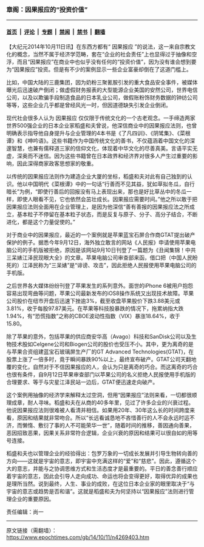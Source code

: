 ### 章阁：因果报应的“投资价值”

---

#### [首页](../../../..?n4269403) &nbsp;|&nbsp; [评论](../../../../../epoch-comment?n4269403) &nbsp;|&nbsp; [专题](../../../../../epoch-special?n4269403) &nbsp;|&nbsp; [禁闻](../../../../../epoch-news?n4269403) &nbsp;|&nbsp; [禁书](../../../../../books?n4269403) &nbsp;|&nbsp; [翻墙](https://github.com/gfw-breaker/nogfw/blob/master/README.md?n4269403)


<div class="post_content" id="artbody" itemprop="articleBody">
 <!-- article content begin -->
 <p>
  【大纪元2014年10月11日讯】在东西方都有“
  <ok href="https://www.epochtimes.com/gb/tag/%E5%9B%A0%E6%9E%9C%E6%8A%A5%E5%BA%94.html">
   因果报应
  </ok>
  ”的说法，这一来自宗教文化的概念，当然不属于经济学范畴，套在“企业的社会责任”上也显得过于抽像和空浮，而且“因果报应”在商业中也似乎没有任何的“投资价值”，因为没有谁会想到要为“因果报应”投资。但是有不少的案例显示一些企业富豪却倒在了这道门槛上。
 </p>
 <p>
  比如，中国大陆的三鹿集团，因为奶粉三聚氰胺引发的重大食品安全事件，被媒体曝光后迅速破产倒闭；做虚假财务报表的大型能源企业美国的安然公司，世界电信公司，以及以欺骗手段制造食品的日本乳业公司，做假账粉饰财务数据的钟纺公司等等，这些企业几乎都是曾经风光一时，但因道德缺失引发企业倒闭。
 </p>
 <p>
  现代社会很多人认为
  <ok href="https://www.epochtimes.com/gb/tag/%E5%9B%A0%E6%9E%9C%E6%8A%A5%E5%BA%94.html">
   因果报应
  </ok>
  仅仅限于传统文化的一个古老观念。一手缔造两家世界500强企业的日本企业家稻盛和夫曾说，他深信商业中的因果报应法则，也曾明确表示指导他自身提升与企业管理的4本书是《了凡四训》、《阴骘集》、《菜根谭》和《呻吟语》。这些书籍作为中国传统文化的善书，不仅蕴涵着中国文化的深邃智慧，也兼有儒释道三家的信仰文化，体现着中华文化的尽善真美。言语平实无虚，深奥而不迷信。因为这些书籍曾在日本政界和经济界对很多人产生过重要的影响，因此深得商家政客思想家的敬重。
 </p>
 <p>
  以传统的因果报应法则作为建造企业大厦的坐标，稻盛和夫对此有自己独到的认识。他以中国明代《菜根谭》中的一句话“行善而不见其益，犹如草拟冬瓜，自行暗长”为例，“即使行善后的回报没有马上表现出来，那也是好比草丛中的冬瓜一样，即使人眼看不见，它也依然会茁壮成长。因果报应需要时间。”他之所以敢于把因果报应法则全面用在企业管理上，是因为他深信“善有善报的因果报应法之所成立，基本粒子不停留在基本粒子状态，而是反复与原子、分子、高分子结合，不断进化，都是这个力量促使的。”
 </p>
 <p>
  对于商业中的因果报应，最近的一个案例就是苹果蓝宝石屏合作商GTAT提出破产保护的例子。据悉今年9月12日，海外独立敢言的网站《人民报》申请使用苹果电脑公司的手机版被拒绝，原因是该网站9月10日刊登了一篇题为《丑闻集锦！中共三呆婊江泽民现眼大全》的文章。苹果电脑公司审查部来函，借口把（中国人民盼死的）江泽民称为“三呆婊”是“诽谤、攻击”，因此拒绝人民报使用苹果电脑公司的手机版。
 </p>
 <p>
  之后世界各大媒体纷纷刊登了苹果发生的系列意外。面世的iPhone 6被用户抱怨容易出现弯曲等问题，苹果公司最新发布的iOS8操作系统又出现技术故障。苹果公司股价在纽市开盘后迅速下挫逾3%，截至收盘苹果股价下跌3.88美元或3.81%，收于每股97.87美元。在苹果等科技股暴跌的情况下，拖累纳指大跌1.94%，有“恐慌指数”之称的CBOE波动性指数（VIX）暴涨18.64%，收于15.80。
 </p>
 <p>
  除了苹果的意外，包括苹果的供应商安华高（Avago）科技和SanDisk公司以及生物技术股如Celgene公司和Biogen公司的股价也受压不小。其中，更为离奇的是与苹果合资组建蓝宝石玻璃屏生产厂的GT Advanced Technologies(GTAT)，在股票上涨了一倍多时，竟于瞬间暴跌90%以上，最终宣布破产。GTAT公司天翻地覆的变化，自然对于不信因果报应的人，会认为只是离奇的巧合。而这离奇的巧合也很有条件，自9月12日苹果审查部门以苹果公司的名义拒绝人民报使用手机版的合理要求、等于与灾星江泽民站一边后，GTAT便迅速走向破产。
 </p>
 <p>
  这个案例用抽像的经济学来解释太过空洞，但用“因果报应”法则来看，一切都很顺理成章，耐人寻味。稻盛和夫在从商的40多年里，见过了许多企业的兴衰过程。他说因果报应法则很难被人看清并相信。如果用20年、30年这么长的时间跨度来看，原因和结果就非常吻合。所以“长远看诚恳地不吝惜善行的人不会永远时运不济，而懒惰、敷衍了事的人不可能荣华一世”，随着时间的推移，善因通向善果，恶因招致恶果，因果关系非常符合逻辑，企业兴衰的原因和结果可以很自如的用等号连接。
 </p>
 <p>
  稻盛和夫也以管理企业的经验得出：包罗万象的一切成长发展并引导生物转向善的方向——这就是宇宙的意志，即宇宙中充满这样的“爱”和“慈悲”。因此，遵循这个大的意志，并能与之协调思维方式和生活态度才是最重要的。平日的善念善行顺应着宇宙的意志，因此会引导人走向成功、命运也将会变得更好，取得优异的成果也是理所当然。说到最终，人生、事业的成败，在这位日本企业家的眼里取决于“与宇宙的意志或趋势是否和谐”。这就是稻盛和夫为何坚持以“因果报应”法则进行管理企业的重要原因。
 </p>
 <p>
  责任编辑：尚一
 </p>
 <!-- article content end -->
 <div id="below_article_ad">
 </div>
</div>


---

原文链接（需翻墙）：https://www.epochtimes.com/gb/14/10/11/n4269403.htm